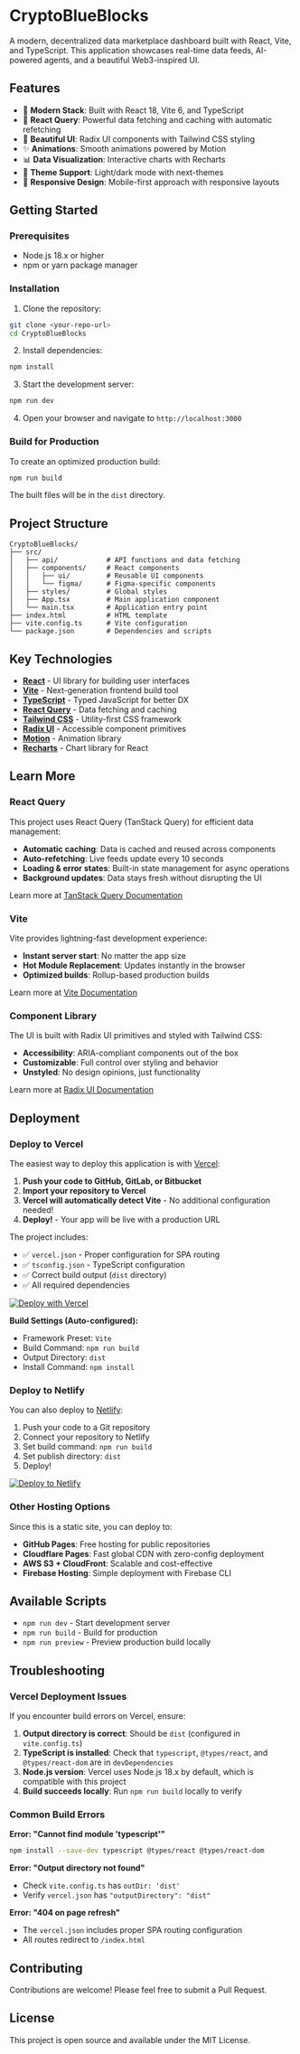 
  # CryptoBlueBlocks

A modern, decentralized data marketplace dashboard built with React, Vite, and TypeScript. This application showcases real-time data feeds, AI-powered agents, and a beautiful Web3-inspired UI.


## Features

- 🚀 **Modern Stack**: Built with React 18, Vite 6, and TypeScript
- 🔄 **React Query**: Powerful data fetching and caching with automatic refetching
- 🎨 **Beautiful UI**: Radix UI components with Tailwind CSS styling
- ✨ **Animations**: Smooth animations powered by Motion
- 📊 **Data Visualization**: Interactive charts with Recharts
- 🌙 **Theme Support**: Light/dark mode with next-themes
- 📱 **Responsive Design**: Mobile-first approach with responsive layouts

## Getting Started

### Prerequisites

- Node.js 18.x or higher
- npm or yarn package manager

### Installation

1. Clone the repository:
```bash
git clone <your-repo-url>
cd CryptoBlueBlocks
```

2. Install dependencies:
```bash
npm install
```

3. Start the development server:
```bash
npm run dev
```

4. Open your browser and navigate to `http://localhost:3000`

### Build for Production

To create an optimized production build:

```bash
npm run build
```

The built files will be in the `dist` directory.

## Project Structure

```
CryptoBlueBlocks/
├── src/
│   ├── api/            # API functions and data fetching
│   ├── components/     # React components
│   │   ├── ui/         # Reusable UI components
│   │   └── figma/      # Figma-specific components
│   ├── styles/         # Global styles
│   ├── App.tsx         # Main application component
│   └── main.tsx        # Application entry point
├── index.html          # HTML template
├── vite.config.ts      # Vite configuration
└── package.json        # Dependencies and scripts
```

## Key Technologies

- **[React](https://react.dev/)** - UI library for building user interfaces
- **[Vite](https://vitejs.dev/)** - Next-generation frontend build tool
- **[TypeScript](https://www.typescriptlang.org/)** - Typed JavaScript for better DX
- **[React Query](https://tanstack.com/query/latest)** - Data fetching and caching
- **[Tailwind CSS](https://tailwindcss.com/)** - Utility-first CSS framework
- **[Radix UI](https://www.radix-ui.com/)** - Accessible component primitives
- **[Motion](https://motion.dev/)** - Animation library
- **[Recharts](https://recharts.org/)** - Chart library for React

## Learn More

### React Query

This project uses React Query (TanStack Query) for efficient data management:

- **Automatic caching**: Data is cached and reused across components
- **Auto-refetching**: Live feeds update every 10 seconds
- **Loading & error states**: Built-in state management for async operations
- **Background updates**: Data stays fresh without disrupting the UI

Learn more at [TanStack Query Documentation](https://tanstack.com/query/latest/docs/framework/react/overview)

### Vite

Vite provides lightning-fast development experience:

- **Instant server start**: No matter the app size
- **Hot Module Replacement**: Updates instantly in the browser
- **Optimized builds**: Rollup-based production builds

Learn more at [Vite Documentation](https://vitejs.dev/guide/)

### Component Library

The UI is built with Radix UI primitives and styled with Tailwind CSS:

- **Accessibility**: ARIA-compliant components out of the box
- **Customizable**: Full control over styling and behavior
- **Unstyled**: No design opinions, just functionality

Learn more at [Radix UI Documentation](https://www.radix-ui.com/docs/primitives/overview/introduction)

## Deployment

### Deploy to Vercel

The easiest way to deploy this application is with [Vercel](https://vercel.com):

1. **Push your code to GitHub, GitLab, or Bitbucket**
2. **Import your repository to Vercel**
3. **Vercel will automatically detect Vite** - No additional configuration needed!
4. **Deploy!** - Your app will be live with a production URL

The project includes:
- ✅ `vercel.json` - Proper configuration for SPA routing
- ✅ `tsconfig.json` - TypeScript configuration
- ✅ Correct build output (`dist` directory)
- ✅ All required dependencies

[![Deploy with Vercel](https://vercel.com/button)](https://vercel.com/new)

**Build Settings (Auto-configured):**
- Framework Preset: `Vite`
- Build Command: `npm run build`
- Output Directory: `dist`
- Install Command: `npm install`

### Deploy to Netlify

You can also deploy to [Netlify](https://www.netlify.com/):

1. Push your code to a Git repository
2. Connect your repository to Netlify
3. Set build command: `npm run build`
4. Set publish directory: `dist`
5. Deploy!

[![Deploy to Netlify](https://www.netlify.com/img/deploy/button.svg)](https://app.netlify.com/start)

### Other Hosting Options

Since this is a static site, you can deploy to:

- **GitHub Pages**: Free hosting for public repositories
- **Cloudflare Pages**: Fast global CDN with zero-config deployment
- **AWS S3 + CloudFront**: Scalable and cost-effective
- **Firebase Hosting**: Simple deployment with Firebase CLI

## Available Scripts

- `npm run dev` - Start development server
- `npm run build` - Build for production
- `npm run preview` - Preview production build locally

## Troubleshooting

### Vercel Deployment Issues

If you encounter build errors on Vercel, ensure:

1. **Output directory is correct**: Should be `dist` (configured in `vite.config.ts`)
2. **TypeScript is installed**: Check that `typescript`, `@types/react`, and `@types/react-dom` are in `devDependencies`
3. **Node.js version**: Vercel uses Node.js 18.x by default, which is compatible with this project
4. **Build succeeds locally**: Run `npm run build` locally to verify

### Common Build Errors

**Error: "Cannot find module 'typescript'"**
```bash
npm install --save-dev typescript @types/react @types/react-dom
```

**Error: "Output directory not found"**
- Check `vite.config.ts` has `outDir: 'dist'`
- Verify `vercel.json` has `"outputDirectory": "dist"`

**Error: "404 on page refresh"**
- The `vercel.json` includes proper SPA routing configuration
- All routes redirect to `/index.html`

## Contributing

Contributions are welcome! Please feel free to submit a Pull Request.

## License

This project is open source and available under the MIT License.
  